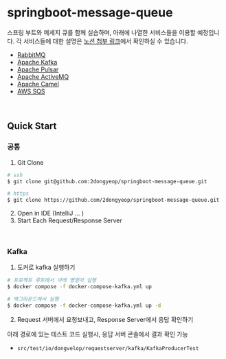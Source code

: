 # springboot-message-queue

스프링 부트와 메세지 큐를 함께 실습하며, 아래에 나열한 서비스들을 이용할 예정입니다. 각 서비스들에 대한 설명은 [노션 첨부 링크](https://www.notion.so/leedongyeop/7c7f0499e56b4347b14a736b676276ea#c10ab0e226e0447b85371312df22eccd)에서 확인하실 수 있습니다.
- [RabbitMQ](https://www.rabbitmq.com/)
- [Apache Kafka](https://kafka.apache.org/)
- [Apache Pulsar](https://pulsar.apache.org/)
- [Apache ActiveMQ](https://activemq.apache.org/)
- [Apache Camel](https://camel.apache.org/)
- [AWS SQS](https://aws.amazon.com/ko/sqs/)

<br/>

## Quick Start
### 공통
1. Git Clone
```bash
# ssh
$ git clone git@github.com:2dongyeop/springboot-message-queue.git

# https
$ git clone https://github.com/2dongyeop/springboot-message-queue.git
```

2. Open in IDE (IntelliJ ... )
3. Start Each Request/Response Server 

<br/>

### Kafka
1. 도커로 kafka 실행하기
```bash
# 프로젝트 루트에서 아래 명령어 실행
$ docker compose -f docker-compose-kafka.yml up

# 백그라운드에서 실행
$ docker compose -f docker-compose-kafka.yml up -d
```
2. Request 서버에서 요청보내고, Response Server에서 응답 확인하기

아래 경로에 있는 테스트 코드 실행시, 응답 서버 콘솔에서 결과 확인 가능
- `src/test/io/dongvelop/requestserver/kafka/KafkaProducerTest`